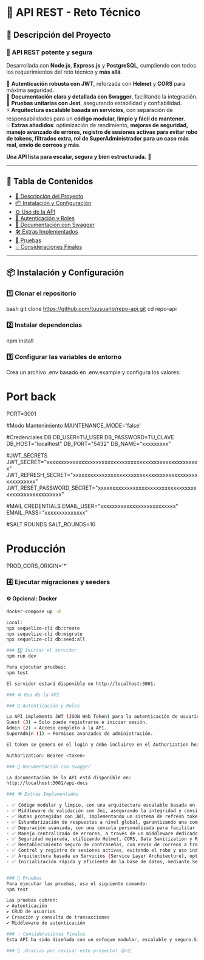 # 🚀 API REST - Reto Técnico

## 📌 Descripción del Proyecto

### 🚀 API REST potente y segura  

Desarrollada con **Node.js**, **Express.js** y **PostgreSQL**, cumpliendo con todos los requerimientos del reto técnico y **más allá**.  

🔐 **Autenticación robusta con JWT**, reforzada con **Helmet** y **CORS** para máxima seguridad.  
📑 **Documentación clara y detallada con Swagger**, facilitando la integración.  
🧪 **Pruebas unitarias con Jest**, asegurando estabilidad y confiabilidad.  
⚡ **Arquitectura escalable basada en servicios**, con separación de responsabilidades para un **código modular, limpio y fácil de mantener**.  
💡 **Extras añadidos**: optimización de rendimiento, **mejoras de seguridad, manejo avanzado de errores, registro de sesiones activas para evitar robo de tokens, filtrados extra, rol de SuperAdministrador para un caso más real, envío de correos y más**.  

**Una API lista para escalar, segura y bien estructurada.** 🚀  


---

## 📖 Tabla de Contenidos

- [📌 Descripción del Proyecto](#descripcion-del-proyecto)
- [📦 Instalación y Configuración](#instalacion-y-configuracion)
- [⚙️ Uso de la API](#uso-de-la-api)
- [🔑 Autenticación y Roles](#autenticacion-y-roles)
- [📜 Documentación con Swagger](#documentacion-con-swagger)
- [🛠️ Extras Implementados](#extras-implementados)
- [🧪 Pruebas](#pruebas)
- [💡 Consideraciones Finales](#consideraciones-finales)

---


## 📦 Instalación y Configuración

### 1️⃣ **Clonar el repositorio**
bash
git clone https://github.com/tuusuario/repo-api.git
cd repo-api

### 2️⃣ Instalar dependencias

npm install

### 3️⃣ Configurar las variables de entorno

Crea un archivo .env basado en .env.example y configura los valores:

# Port back
PORT=3001

#Modo Mantenimiento
MAINTENANCE_MODE='false'

#Credenciales DB
DB_USER=TU_USER
DB_PASSWORD=TU_CLAVE
DB_HOST="localhost"
DB_PORT="5432"
DB_NAME="xxxxxxxxx"

#JWT_SECRETS
JWT_SECRET="xxxxxxxxxxxxxxxxxxxxxxxxxxxxxxxxxxxxxxxxxxxxxxxxxxxxx"
JWT_REFRESH_SECRET="xxxxxxxxxxxxxxxxxxxxxxxxxxxxxxxxxxxxxxxxxxxxxxxxxxxxx"
JWT_RESET_PASSWORD_SECRET="xxxxxxxxxxxxxxxxxxxxxxxxxxxxxxxxxxxxxxxxxxxxxxxxxxxxx"

#MAIL CREDENTIALS
EMAIL_USER="xxxxxxxxxxxxxxxxxxxxxxxxxx"
EMAIL_PASS="xxxxxxxxxxxxxx"

#SALT ROUNDS
SALT_ROUNDS=10

# Producción
PROD_CORS_ORIGIN='*'


### 4️⃣ Ejecutar migraciones y seeders
#### ⚙️ Opcional: Docker
```sh
docker-compose up -d

Local:
npx sequelize-cli db:create
npx sequelize-cli db:migrate
npx sequelize-cli db:seed:all

### 5️⃣ Iniciar el servidor
npm run dev

Para ejecutar pruebas:
npm test

El servidor estará disponible en http://localhost:3001.

### ⚙️ Uso de la API

### 🔑 Autenticación y Roles

La API implementa JWT (JSON Web Token) para la autenticación de usuarios. Los roles definidos son:
Guest (3) → Solo puede registrarse e iniciar sesión.
Admin (2) → Acceso completo a la API.
SuperAdmin (1) → Permisos avanzados de administración.

El token se genera en el login y debe incluirse en el Authorization header:

Authorization: Bearer <token>

### 📜 Documentación con Swagger

La documentación de la API está disponible en:
http://localhost:3001/api-docs

### 🛠️ Extras Implementados

- ✅ Código modular y limpio, con una arquitectura escalable basada en la separación de responsabilidades.
- ✅ Middleware de validación con Joi, asegurando la integridad y consistencia de los datos recibidos.
- ✅ Rutas protegidas con JWT, implementando un sistema de refresh tokens para renovación segura de sesión.
- ✅ Estandarización de respuestas a nivel global, garantizando una comunicación consistente en la API.
- ✅ Depuración avanzada, con una consola personalizada para facilitar la identificación y solución de errores.
- ✅ Manejo centralizado de errores, a través de un middleware dedicado para una mejor gestión de excepciones.
- ✅ Seguridad mejorada, utilizando Helmet, CORS, Data Sanitization y Rate Limiting para mitigar vulnerabilidades.
- ✅ Restablecimiento seguro de contraseñas, con envío de correos a través de Nodemailer.
- ✅ Control y registro de sesiones activas, evitando el robo y uso indebido de tokens de autenticación.
- ✅ Arquitectura basada en Servicios (Service Layer Architecture), optimizando la escalabilidad y mantenibilidad del código.
- ✅ Inicialización rápida y eficiente de la base de datos, mediante Sequelize CLI.


### 🧪 Pruebas
Para ejecutar las pruebas, usa el siguiente comando:
npm test

Las pruebas cubren:
✔ Autenticación
✔ CRUD de usuarios
✔ Creación y consulta de transacciones
✔ Middleware de autenticación

### 💡 Consideraciones Finales
Esta API ha sido diseñada con un enfoque modular, escalable y seguro.Si tienes alguna pregunta o sugerencia, no dudes en abrir un issue en el repositorio.

### 🚀 ¡Gracias por revisar este proyecto! 😃🔥🚀


